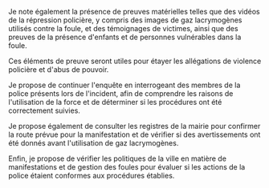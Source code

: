 Je note également la présence de preuves matérielles telles que des vidéos de la répression policière, y compris des images de gaz lacrymogènes utilisés contre la foule, et des témoignages de victimes, ainsi que des preuves de la présence d'enfants et de personnes vulnérables dans la foule.

Ces éléments de preuve seront utiles pour étayer les allégations de violence policière et d'abus de pouvoir.

Je propose de continuer l'enquête en interrogeant des membres de la police présents lors de l'incident, afin de comprendre les raisons de l'utilisation de la force et de déterminer si les procédures ont été correctement suivies.

Je propose également de consulter les registres de la mairie pour confirmer la route prévue pour la manifestation et de vérifier si des avertissements ont été donnés avant l'utilisation de gaz lacrymogènes.

Enfin, je propose de vérifier les politiques de la ville en matière de manifestations et de gestion des foules pour évaluer si les actions de la police étaient conformes aux procédures établies.